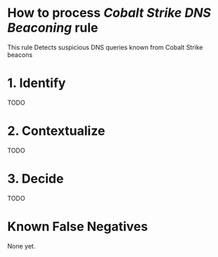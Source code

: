 # How to process *Cobalt Strike DNS Beaconing* rule
This rule Detects suspicious DNS queries known from Cobalt Strike beacons

# 1. Identify
TODO

# 2. Contextualize
TODO

# 3. Decide
TODO

# Known False Negatives
None yet.
